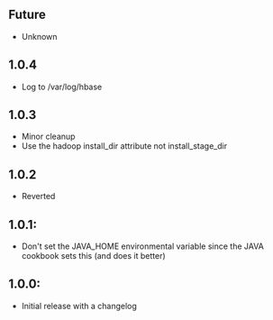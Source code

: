## Future

* Unknown

## 1.0.4
* Log to /var/log/hbase

## 1.0.3
* Minor cleanup
* Use the hadoop install_dir attribute not install_stage_dir

## 1.0.2
* Reverted

## 1.0.1:
* Don't set the JAVA_HOME environmental variable since the JAVA cookbook sets this (and does it better)

## 1.0.0:
* Initial release with a changelog
